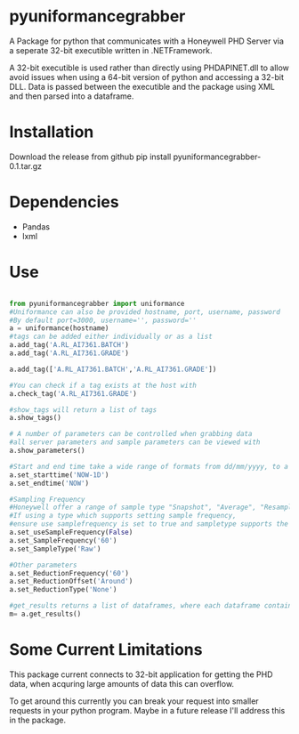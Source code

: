 # pyuniformancegrabber
A Package for python that communicates with a Honeywell PHD Server via a seperate 32-bit executible written in .NETFramework.

A 32-bit executible is used rather than directly using PHDAPINET.dll to allow avoid issues when using a 64-bit version of python and accessing a 32-bit DLL.
Data is passed between the executible and the package using XML and then parsed into a dataframe.

# Installation

Download the release from github
pip install pyuniformancegrabber-0.1.tar.gz

# Dependencies

* Pandas
* lxml
# Use

``` python

from pyuniformancegrabber import uniformance
#Uniformance can also be provided hostname, port, username, password
#By default port=3000, username='', password=''
a = uniformance(hostname)
#tags can be added either individually or as a list
a.add_tag('A.RL_AI7361.BATCH')
a.add_tag('A.RL_AI7361.GRADE')

a.add_tag(['A.RL_AI7361.BATCH','A.RL_AI7361.GRADE'])

#You can check if a tag exists at the host with 
a.check_tag('A.RL_AI7361.GRADE')

#show_tags will return a list of tags
a.show_tags()

# A number of parameters can be controlled when grabbing data
#all server parameters and sample parameters can be viewed with
a.show_parameters()

#Start and end time take a wide range of formats from dd/mm/yyyy, to a string with format NOW-1D
a.set_starttime('NOW-1D')
a.set_endtime('NOW')

#Sampling Frequency
#Honeywell offer a range of sample type "Snapshot", "Average", "Resampled", "Raw", "InterpolatedRaw".
#If using a type which supports setting sample frequency,
#ensure use samplefrequency is set to true and sampletype supports the action
a.set_useSampleFrequency(False)
a.set_SampleFrequency('60')
a.set_SampleType('Raw')

#Other parameters
a.set_ReductionFrequency('60')
a.set_ReductionOffset('Around')
a.set_ReductionType('None')

#get_results returns a list of dataframes, where each dataframe contains the results for one tag
m= a.get_results()
```

# Some Current Limitations

This package current connects to 32-bit application for getting the PHD data, when acquring large amounts of data this can overflow.

To get around this currently you can break your request into smaller requests in your python program. Maybe in a future release I'll address this in the package.
